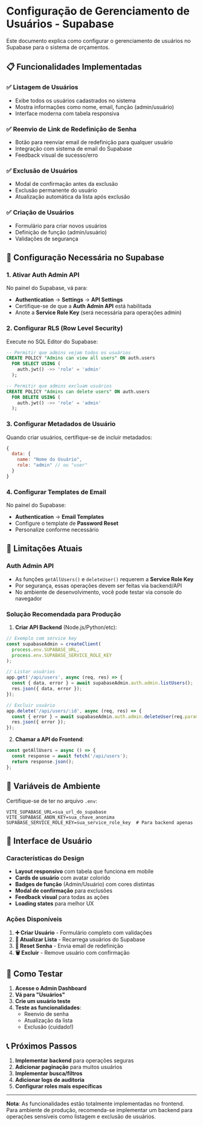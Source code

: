 # Configuração de Gerenciamento de Usuários - Supabase

Este documento explica como configurar o gerenciamento de usuários no Supabase para o sistema de orçamentos.

## 📋 Funcionalidades Implementadas

### ✅ **Listagem de Usuários**
- Exibe todos os usuários cadastrados no sistema
- Mostra informações como nome, email, função (admin/usuário)
- Interface moderna com tabela responsiva

### ✅ **Reenvio de Link de Redefinição de Senha**
- Botão para reenviar email de redefinição para qualquer usuário
- Integração com sistema de email do Supabase
- Feedback visual de sucesso/erro

### ✅ **Exclusão de Usuários**
- Modal de confirmação antes da exclusão
- Exclusão permanente do usuário
- Atualização automática da lista após exclusão

### ✅ **Criação de Usuários**
- Formulário para criar novos usuários
- Definição de função (admin/usuário)
- Validações de segurança

## 🔧 Configuração Necessária no Supabase

### 1. **Ativar Auth Admin API**

No painel do Supabase, vá para:
- **Authentication** → **Settings** → **API Settings**
- Certifique-se de que a **Auth Admin API** está habilitada
- Anote a **Service Role Key** (será necessária para operações admin)

### 2. **Configurar RLS (Row Level Security)**

Execute no SQL Editor do Supabase:

```sql
-- Permitir que admins vejam todos os usuários
CREATE POLICY "Admins can view all users" ON auth.users
  FOR SELECT USING (
    auth.jwt() ->> 'role' = 'admin'
  );

-- Permitir que admins excluam usuários
CREATE POLICY "Admins can delete users" ON auth.users
  FOR DELETE USING (
    auth.jwt() ->> 'role' = 'admin'
  );
```

### 3. **Configurar Metadados de Usuário**

Quando criar usuários, certifique-se de incluir metadados:

```javascript
{
  data: {
    name: "Nome do Usuário",
    role: "admin" // ou "user"
  }
}
```

### 4. **Configurar Templates de Email**

No painel do Supabase:
- **Authentication** → **Email Templates**
- Configure o template de **Password Reset**
- Personalize conforme necessário

## 🚨 Limitações Atuais

### **Auth Admin API**
- As funções `getAllUsers()` e `deleteUser()` requerem a **Service Role Key**
- Por segurança, essas operações devem ser feitas via backend/API
- No ambiente de desenvolvimento, você pode testar via console do navegador

### **Solução Recomendada para Produção**

1. **Criar API Backend** (Node.js/Python/etc):
```javascript
// Exemplo com service key
const supabaseAdmin = createClient(
  process.env.SUPABASE_URL,
  process.env.SUPABASE_SERVICE_ROLE_KEY
);

// Listar usuários
app.get('/api/users', async (req, res) => {
  const { data, error } = await supabaseAdmin.auth.admin.listUsers();
  res.json({ data, error });
});

// Excluir usuário
app.delete('/api/users/:id', async (req, res) => {
  const { error } = await supabaseAdmin.auth.admin.deleteUser(req.params.id);
  res.json({ error });
});
```

2. **Chamar a API do Frontend**:
```javascript
const getAllUsers = async () => {
  const response = await fetch('/api/users');
  return response.json();
};
```

## 🔐 Variáveis de Ambiente

Certifique-se de ter no arquivo `.env`:

```env
VITE_SUPABASE_URL=sua_url_do_supabase
VITE_SUPABASE_ANON_KEY=sua_chave_anonima
SUPABASE_SERVICE_ROLE_KEY=sua_service_role_key  # Para backend apenas
```

## 🎨 Interface de Usuário

### **Características do Design**
- **Layout responsivo** com tabela que funciona em mobile
- **Cards de usuário** com avatar colorido
- **Badges de função** (Admin/Usuário) com cores distintas
- **Modal de confirmação** para exclusões
- **Feedback visual** para todas as ações
- **Loading states** para melhor UX

### **Ações Disponíveis**
1. **➕ Criar Usuário** - Formulário completo com validações
2. **🔄 Atualizar Lista** - Recarrega usuários do Supabase
3. **📧 Reset Senha** - Envia email de redefinição
4. **🗑️ Excluir** - Remove usuário com confirmação

## 🚀 Como Testar

1. **Acesse o Admin Dashboard**
2. **Vá para "Usuários"**
3. **Crie um usuário teste**
4. **Teste as funcionalidades**:
   - Reenvio de senha
   - Atualização da lista
   - Exclusão (cuidado!)

## 📞 Próximos Passos

1. **Implementar backend** para operações seguras
2. **Adicionar paginação** para muitos usuários
3. **Implementar busca/filtros**
4. **Adicionar logs de auditoria**
5. **Configurar roles mais específicas**

---

**Nota**: As funcionalidades estão totalmente implementadas no frontend. Para ambiente de produção, recomenda-se implementar um backend para operações sensíveis como listagem e exclusão de usuários.
